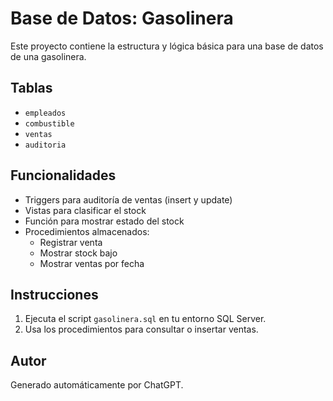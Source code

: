 # Base de Datos: Gasolinera

Este proyecto contiene la estructura y lógica básica para una base de datos de una gasolinera.

## Tablas
- `empleados`
- `combustible`
- `ventas`
- `auditoria`

## Funcionalidades
- Triggers para auditoría de ventas (insert y update)
- Vistas para clasificar el stock
- Función para mostrar estado del stock
- Procedimientos almacenados:
  - Registrar venta
  - Mostrar stock bajo
  - Mostrar ventas por fecha

## Instrucciones
1. Ejecuta el script `gasolinera.sql` en tu entorno SQL Server.
2. Usa los procedimientos para consultar o insertar ventas.

## Autor
Generado automáticamente por ChatGPT.
